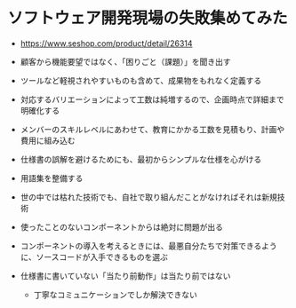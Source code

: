 # ソフトウェア開発現場の失敗集めてみた

- https://www.seshop.com/product/detail/26314

- 顧客から機能要望ではなく、「困りごと（課題）」を聞き出す
- ツールなど軽視されやすいものも含めて、成果物をもれなく定義する
- 対応するバリエーションによって工数は純増するので、企画時点で詳細まで明確化する
- メンバーのスキルレベルにあわせて、教育にかかる工数を見積もり、計画や費用に組み込む
- 仕様書の誤解を避けるためにも、最初からシンプルな仕様を心がける
- 用語集を整備する
- 世の中では枯れた技術でも、自社で取り組んだことがなければそれは新規技術
- 使ったことのないコンポーネントからは絶対に問題が出る
- コンポーネントの導入を考えるときには、最悪自分たちで対策できるように、ソースコードが入手できるものを選ぶ
- 仕様書に書いていない「当たり前動作」は当たり前ではない
  - 丁寧なコミュニケーションでしか解決できない
